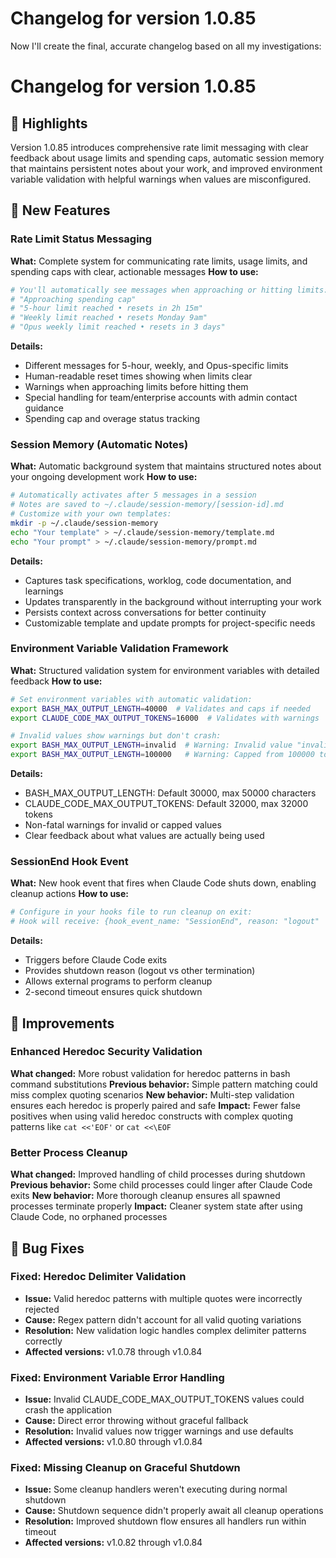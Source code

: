 # Changelog for version 1.0.85

Now I'll create the final, accurate changelog based on all my investigations:

# Changelog for version 1.0.85

## 🎯 Highlights
Version 1.0.85 introduces comprehensive rate limit messaging with clear feedback about usage limits and spending caps, automatic session memory that maintains persistent notes about your work, and improved environment variable validation with helpful warnings when values are misconfigured.

## 🚀 New Features

### Rate Limit Status Messaging
**What:** Complete system for communicating rate limits, usage limits, and spending caps with clear, actionable messages
**How to use:**
```bash
# You'll automatically see messages when approaching or hitting limits:
# "Approaching spending cap"
# "5-hour limit reached • resets in 2h 15m"
# "Weekly limit reached • resets Monday 9am"
# "Opus weekly limit reached • resets in 3 days"
```
**Details:**
- Different messages for 5-hour, weekly, and Opus-specific limits
- Human-readable reset times showing when limits clear
- Warnings when approaching limits before hitting them
- Special handling for team/enterprise accounts with admin contact guidance
- Spending cap and overage status tracking

### Session Memory (Automatic Notes)
**What:** Automatic background system that maintains structured notes about your ongoing development work
**How to use:**
```bash
# Automatically activates after 5 messages in a session
# Notes are saved to ~/.claude/session-memory/[session-id].md
# Customize with your own templates:
mkdir -p ~/.claude/session-memory
echo "Your template" > ~/.claude/session-memory/template.md
echo "Your prompt" > ~/.claude/session-memory/prompt.md
```
**Details:**
- Captures task specifications, worklog, code documentation, and learnings
- Updates transparently in the background without interrupting your work
- Persists context across conversations for better continuity
- Customizable template and update prompts for project-specific needs

### Environment Variable Validation Framework
**What:** Structured validation system for environment variables with detailed feedback
**How to use:**
```bash
# Set environment variables with automatic validation:
export BASH_MAX_OUTPUT_LENGTH=40000  # Validates and caps if needed
export CLAUDE_CODE_MAX_OUTPUT_TOKENS=16000  # Validates with warnings

# Invalid values show warnings but don't crash:
export BASH_MAX_OUTPUT_LENGTH=invalid  # Warning: Invalid value "invalid" (using default: 30000)
export BASH_MAX_OUTPUT_LENGTH=100000   # Warning: Capped from 100000 to 50000
```
**Details:**
- BASH_MAX_OUTPUT_LENGTH: Default 30000, max 50000 characters
- CLAUDE_CODE_MAX_OUTPUT_TOKENS: Default 32000, max 32000 tokens
- Non-fatal warnings for invalid or capped values
- Clear feedback about what values are actually being used

### SessionEnd Hook Event
**What:** New hook event that fires when Claude Code shuts down, enabling cleanup actions
**How to use:**
```bash
# Configure in your hooks file to run cleanup on exit:
# Hook will receive: {hook_event_name: "SessionEnd", reason: "logout" | "other"}
```
**Details:**
- Triggers before Claude Code exits
- Provides shutdown reason (logout vs other termination)
- Allows external programs to perform cleanup
- 2-second timeout ensures quick shutdown

## 💪 Improvements

### Enhanced Heredoc Security Validation
**What changed:** More robust validation for heredoc patterns in bash command substitutions
**Previous behavior:** Simple pattern matching could miss complex quoting scenarios
**New behavior:** Multi-step validation ensures each heredoc is properly paired and safe
**Impact:** Fewer false positives when using valid heredoc constructs with complex quoting patterns like `cat <<'EOF'` or `cat <<\EOF`

### Better Process Cleanup
**What changed:** Improved handling of child processes during shutdown
**Previous behavior:** Some child processes could linger after Claude Code exits
**New behavior:** More thorough cleanup ensures all spawned processes terminate properly
**Impact:** Cleaner system state after using Claude Code, no orphaned processes

## 🐛 Bug Fixes

### Fixed: Heredoc Delimiter Validation
- **Issue:** Valid heredoc patterns with multiple quotes were incorrectly rejected
- **Cause:** Regex pattern didn't account for all valid quoting variations
- **Resolution:** New validation logic handles complex delimiter patterns correctly
- **Affected versions:** v1.0.78 through v1.0.84

### Fixed: Environment Variable Error Handling
- **Issue:** Invalid CLAUDE_CODE_MAX_OUTPUT_TOKENS values could crash the application
- **Cause:** Direct error throwing without graceful fallback
- **Resolution:** Invalid values now trigger warnings and use defaults
- **Affected versions:** v1.0.80 through v1.0.84

### Fixed: Missing Cleanup on Graceful Shutdown
- **Issue:** Some cleanup handlers weren't executing during normal shutdown
- **Cause:** Shutdown sequence didn't properly await all cleanup operations
- **Resolution:** Improved shutdown flow ensures all handlers run within timeout
- **Affected versions:** v1.0.82 through v1.0.84
